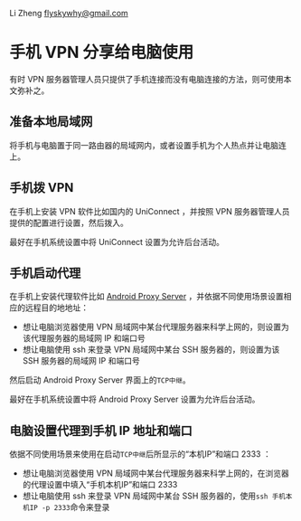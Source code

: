Li Zheng flyskywhy@gmail.com

# 手机 VPN 分享给电脑使用
有时 VPN 服务器管理人员只提供了手机连接而没有电脑连接的方法，则可使用本文弥补之。

## 准备本地局域网
将手机与电脑置于同一路由器的局域网内，或者设置手机为个人热点并让电脑连上。

## 手机拨 VPN
在手机上安装 VPN 软件比如国内的 UniConnect ，并按照 VPN 服务器管理人员提供的配置进行设置，然后拨入。

最好在手机系统设置中将 UniConnect 设置为允许后台活动。

## 手机启动代理
在手机上安装代理软件比如 [Android Proxy Server](https://apkpure.com/android-proxy-server/cn.adonet.proxyevery) ，并依据不同使用场景设置相应的远程目的地地址：

* 想让电脑浏览器使用 VPN 局域网中某台代理服务器来科学上网的，则设置为该代理服务器的局域网 IP 和端口号
* 想让电脑使用 ssh 来登录 VPN 局域网中某台 SSH 服务器的，则设置为该 SSH 服务器的局域网 IP 和端口号

然后启动 Android Proxy Server 界面上的`TCP中继`。

最好在手机系统设置中将 Android Proxy Server 设置为允许后台活动。

## 电脑设置代理到手机 IP 地址和端口
依据不同使用场景来使用在启动`TCP中继`后所显示的“本机IP”和端口 2333 ：

* 想让电脑浏览器使用 VPN 局域网中某台代理服务器来科学上网的，在浏览器的代理设置中填入“手机本机IP”和端口 2333
* 想让电脑使用 ssh 来登录 VPN 局域网中某台 SSH 服务器的，使用`ssh 手机本机IP -p 2333`命令来登录
